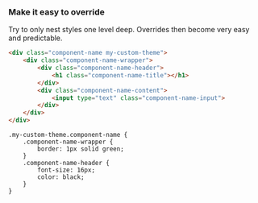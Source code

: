 ### Make it easy to override

Try to only nest styles one level deep. Overrides then become very easy and predictable.

```html
<div class="component-name my-custom-theme">
    <div class="component-name-wrapper">
        <div class="component-name-header">
            <h1 class="component-name-title"></h1>
        </div>
        <div class="component-name-content">
            <input type="text" class="component-name-input">
        </div>
    </div>
</div>
```

```less
.my-custom-theme.component-name {
    .component-name-wrapper {
        border: 1px solid green;
    }
    .component-name-header {
        font-size: 16px;
        color: black;
    }
}
```
